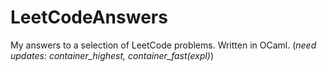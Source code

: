 # LeetCodeAnswers
My answers to a selection of LeetCode problems.
Written in OCaml.
(*need updates: container_highest, container_fast(expl)*)
